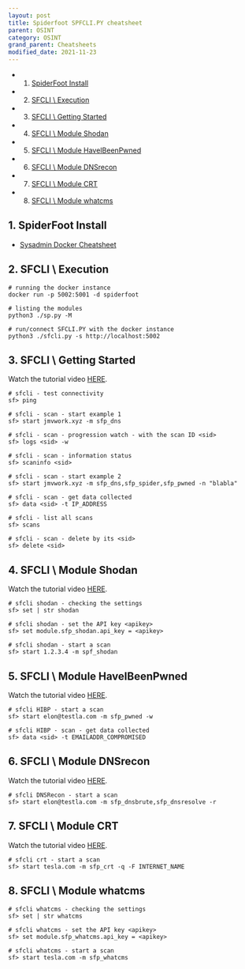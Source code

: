```yaml
---
layout: post
title: Spiderfoot SPFCLI.PY cheatsheet 
parent: OSINT
category: OSINT
grand_parent: Cheatsheets
modified_date: 2021-11-23
---
```

<!-- vscode-markdown-toc -->
* 1. [SpiderFoot Install](#SpiderFootInstall)
* 2. [SFCLI \ Execution](#SFCLIExecution)
* 3. [SFCLI \ Getting Started](#SFCLIGettingStarted)
* 4. [SFCLI \ Module Shodan](#SFCLIModuleShodan)
* 5. [SFCLI \ Module HaveIBeenPwned](#SFCLIModuleHaveIBeenPwned)
* 6. [SFCLI \ Module DNSrecon](#SFCLIModuleDNSrecon)
* 7. [SFCLI \ Module CRT](#SFCLIModuleCRT)
* 8. [SFCLI \ Module whatcms](#SFCLIModulewhatcms)

<!-- vscode-markdown-toc-config
	numbering=true
	autoSave=true
	/vscode-markdown-toc-config -->
<!-- /vscode-markdown-toc -->

##  1. <a name='SpiderFootInstall'></a>SpiderFoot Install
- [Sysadmin Docker Cheatsheet](/sysadmin/2021/10/26/2021-10-26-sys-cli-docker.html)

##  2. <a name='SFCLIExecution'></a>SFCLI \ Execution
```batch
# running the docker instance
docker run -p 5002:5001 -d spiderfoot

# listing the modules
python3 ./sp.py -M

# run/connect SFCLI.PY with the docker instance
python3 ./sfcli.py -s http://localhost:5002
```

##  3. <a name='SFCLIGettingStarted'></a>SFCLI \ Getting Started

Watch the tutorial video [HERE](https://asciinema.org/a/126064).
```batch
# sfcli - test connectivity
sf> ping

# sfcli - scan - start example 1
sf> start jmvwork.xyz -m sfp_dns 

# sfcli - scan - progression watch - with the scan ID <sid>
sf> logs <sid> -w

# sfcli - scan - information status
sf> scaninfo <sid>

# sfcli - scan - start example 2
sf> start jmvwork.xyz -m sfp_dns,sfp_spider,sfp_pwned -n "blabla"

# sfcli - scan - get data collected
sf> data <sid> -t IP_ADDRESS

# sfcli - list all scans 
sf> scans

# sfcli - scan - delete by its <sid>
sf> delete <sid>
```

##  4. <a name='SFCLIModuleShodan'></a>SFCLI \ Module Shodan

Watch the tutorial video [HERE](https://asciinema.org/a/127601).
```batch
# sfcli shodan - checking the settings 
sf> set | str shodan

# sfcli shodan - set the API key <apikey>
sf> set module.sfp_shodan.api_key = <apikey>

# sfcli shodan - start a scan
sf> start 1.2.3.4 -m spf_shodan
```

##  5. <a name='SFCLIModuleHaveIBeenPwned'></a>SFCLI \ Module HaveIBeenPwned

Watch the tutorial video [HERE](https://asciinema.org/a/128731).
```batch
# sfcli HIBP - start a scan
sf> start elon@testla.com -m sfp_pwned -w

# sfcli HIBP - scan - get data collected
sf> data <sid> -t EMAILADDR_COMPROMISED
```

##  6. <a name='SFCLIModuleDNSrecon'></a>SFCLI \ Module DNSrecon

Watch the tutorial video [HERE](https://asciinema.org/a/295912).
```batch
# sfcli DNSRecon - start a scan
sf> start elon@testla.com -m sfp_dnsbrute,sfp_dnsresolve -r
```

##  7. <a name='SFCLIModuleCRT'></a>SFCLI \ Module CRT

Watch the tutorial video [HERE](https://asciinema.org/a/295946).
```batch
# sfcli crt - start a scan
sf> start tesla.com -m sfp_crt -q -F INTERNET_NAME
```

##  8. <a name='SFCLIModulewhatcms'></a>SFCLI \ Module whatcms

```batch
# sfcli whatcms - checking the settings 
sf> set | str whatcms

# sfcli whatcms - set the API key <apikey>
sf> set module.sfp_whatcms.api_key = <apikey>

# sfcli whatcms - start a scan
sf> start tesla.com -m sfp_whatcms
```
